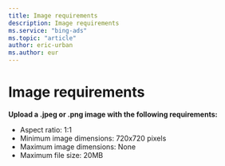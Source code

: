 ```yaml
---
title: Image requirements
description: Image requirements
ms.service: "bing-ads"
ms.topic: "article"
author: eric-urban
ms.author: eur
---
```


# Image requirements

**Upload a .jpeg or .png image with the following requirements:**
- Aspect ratio: 1:1
- Minimum image dimensions: 720x720 pixels
- Maximum image dimensions: None
- Maximum file size: 20MB


